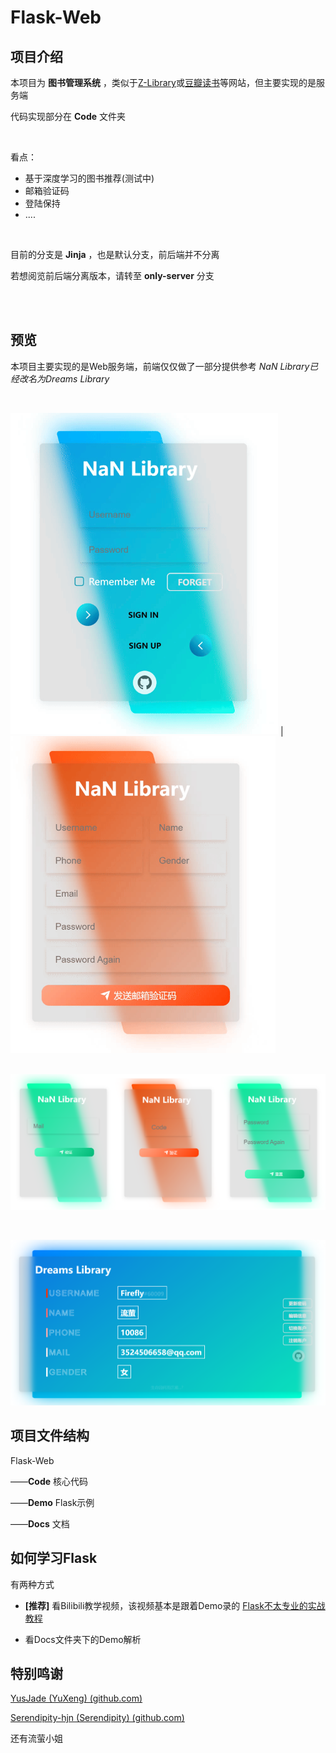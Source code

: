 # Flask-Web

## 项目介绍

本项目为 **图书管理系统** ，类似于[Z-Library](https://z-library.cc/)或[豆瓣读书](https://book.douban.com/)等网站，但主要实现的是服务端

代码实现部分在 **Code** 文件夹

</br>

看点：

* 基于深度学习的图书推荐(测试中)
* 邮箱验证码
* 登陆保持
* ....

</br>

目前的分支是 **Jinja** ，也是默认分支，前后端并不分离

若想阅览前后端分离版本，请转至 **only-server** 分支

</br>

</br>

## 预览

本项目主要实现的是Web服务端，前端仅仅做了一部分提供参考 *NaN Library已经改名为Dreams Library*

</br>

<img src="Docs/assets/Login.gif" alt="Login" style="zoom: 67%;" /> | <img src="assets/Register.gif" alt="Register" style="zoom:67%;" />

</br><img src="Docs/assets/image-20240610231141776.png" alt="image-20240610231141776" style="zoom: 50%;" />

</br>

![image-20240623205148751](assets/image-20240623205148751.png)





## 项目文件结构

Flask-Web

——**Code** 核心代码

——**Demo** Flask示例

——**Docs** 文档



## 如何学习Flask

有两种方式

* **[推荐]** 看Bilibili教学视频，该视频基本是跟着Demo录的  [Flask不太专业的实战教程](https://www.bilibili.com/video/BV121421C7kt/?spm_id_from=333.788&vd_source=c9b8ab6fce6b4986cf89061f00aa9dc4)

* 看Docs文件夹下的Demo解析



## 特别鸣谢

[YusJade (YuXeng) (github.com)](https://github.com/YusJade)

[Serendipity-hjn (Serendipity) (github.com)](https://github.com/Serendipity-hjn)

还有流萤小姐
